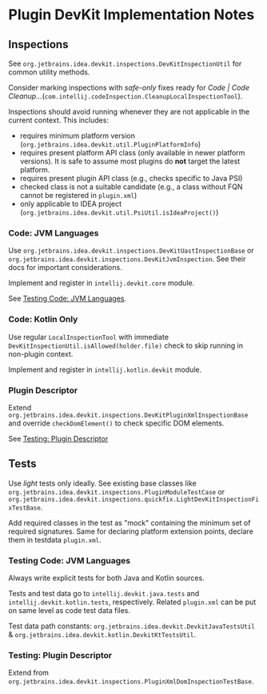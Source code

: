 # Plugin DevKit Implementation Notes

## Inspections

See `org.jetbrains.idea.devkit.inspections.DevKitInspectionUtil` for common utility methods.

Consider marking inspections with _safe-only_ fixes ready for _Code | Code Cleanup..._(`com.intellij.codeInspection.CleanupLocalInspectionTool`).

Inspections should avoid running whenever they are not applicable in the current context.
This includes:

- requires minimum platform version (`org.jetbrains.idea.devkit.util.PluginPlatformInfo`)
- requires present platform API class (only available in newer platform versions).
  It is safe to assume most plugins do **not** target the latest platform.
- requires present plugin API class (e.g., checks specific to Java PSI)
- checked class is not a suitable candidate (e.g., a class without FQN cannot be registered in `plugin.xml`)
- only applicable to IDEA project (`org.jetbrains.idea.devkit.util.PsiUtil.isIdeaProject()`)

### Code: JVM Languages

Use `org.jetbrains.idea.devkit.inspections.DevKitUastInspectionBase` or `org.jetbrains.idea.devkit.inspections.DevKitJvmInspection`.
See their docs for important considerations.

Implement and register in `intellij.devkit.core` module.

See [Testing Code: JVM Languages](#testing-code-jvm-languages).

### Code: Kotlin Only

Use regular `LocalInspectionTool` with immediate `DevKitInspectionUtil.isAllowed(holder.file)` check to skip running in non-plugin context.

Implement and register in `intellij.kotlin.devkit` module.

### Plugin Descriptor

Extend `org.jetbrains.idea.devkit.inspections.DevKitPluginXmlInspectionBase` and override `checkDomElement()` to check specific DOM
elements.

See [Testing: Plugin Descriptor](#testing-plugin-descriptor)

## Tests

Use _light_ tests only ideally.
See existing base classes like `org.jetbrains.idea.devkit.inspections.PluginModuleTestCase`
or `org.jetbrains.idea.devkit.inspections.quickfix.LightDevKitInspectionFixTestBase`.

Add required classes in the test as "mock" containing the minimum set of required signatures.
Same for declaring platform extension points, declare them in testdata `plugin.xml`.

### Testing Code: JVM Languages

Always write explicit tests for both Java and Kotlin sources.

Tests and test data go to `intellij.devkit.java.tests` and `intellij.devkit.kotlin.tests`, respectively.
Related `plugin.xml` can be put on same level as code test data files.

Test data path constants: `org.jetbrains.idea.devkit.DevkitJavaTestsUtil` & `org.jetbrains.idea.devkit.kotlin.DevkitKtTestsUtil`.

### Testing: Plugin Descriptor

Extend from `org.jetbrains.idea.devkit.inspections.PluginXmlDomInspectionTestBase`.